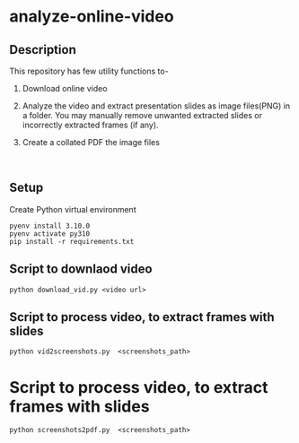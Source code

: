 # analyze-online-video
## Description
This repository has few  utility functions to-

1. Download online video 

2. Analyze the video and extract presentation slides as image files(PNG) in a folder. You may manually remove unwanted extracted slides or incorrectly extracted frames (if any). 

3. Create a collated PDF the image files

<br> 


## Setup
Create Python virtual environment  

```
pyenv install 3.10.0
pyenv activate py310
pip install -r requirements.txt
```

## Script to downlaod video
```
python download_vid.py <video url>
```
## Script to process video, to extract frames with slides 

```
python vid2screenshots.py  <screenshots_path>
```
# Script to process video, to extract frames with slides 
```
python screenshots2pdf.py  <screenshots_path>
```
